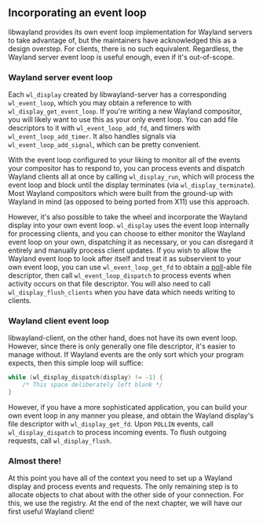 ## Incorporating an event loop

libwayland provides its own event loop implementation for Wayland servers to
take advantage of, but the maintainers have acknowledged this as a design
overstep. For clients, there is no such equivalent. Regardless, the Wayland
server event loop is useful enough, even if it's out-of-scope.

### Wayland server event loop

Each `wl_display` created by libwayland-server has a corresponding
`wl_event_loop`, which you may obtain a reference to with
`wl_display_get_event_loop`. If you're writing a new Wayland compositor, you
will likely want to use this as your only event loop. You can add file
descriptors to it with `wl_event_loop_add_fd`, and timers with
`wl_event_loop_add_timer`. It also handles signals via
`wl_event_loop_add_signal`, which can be pretty convenient.

With the event loop configured to your liking to monitor all of the events your
compositor has to respond to, you can process events and dispatch Wayland
clients all at once by calling `wl_display_run`, which will process the event
loop and block until the display terminates (via `wl_display_terminate`). Most
Wayland compositors which were built from the ground-up with Wayland in mind (as
opposed to being ported from X11) use this approach.

However, it's also possible to take the wheel and incorporate the Wayland
display into your own event loop. `wl_display` uses the event loop internally
for processing clients, and you can choose to either monitor the Wayland event
loop on your own, dispatching it as necessary, or you can disregard it
entirely and manually process client updates. If you wish to allow the Wayland
event loop to look after itself and treat it as subservient to your own event
loop, you can use `wl_event_loop_get_fd` to obtain a [poll][poll]-able file
descriptor, then call `wl_event_loop_dispatch` to process events when activity
occurs on that file descriptor. You will also need to call
`wl_display_flush_clients` when you have data which needs writing to clients.

[poll]: https://pubs.opengroup.org/onlinepubs/009695399/functions/poll.html

### Wayland client event loop

libwayland-client, on the other hand, does not have its own event loop. However,
since there is only generally one file descriptor, it's easier to manage
without. If Wayland events are the only sort which your program expects, then
this simple loop will suffice:

```c
while (wl_display_dispatch(display) != -1) {
    /* This space deliberately left blank */
}
```

However, if you have a more sophisticated application, you can build your own
event loop in any manner you please, and obtain the Wayland display's file
descriptor with `wl_display_get_fd`. Upon `POLLIN` events, call
`wl_display_dispatch` to process incoming events. To flush outgoing requests,
call `wl_display_flush`.

### Almost there!

At this point you have all of the context you need to set up a Wayland
display and process events and requests. The only remaining step is to allocate
objects to chat about with the other side of your connection. For this, we use
the registry. At the end of the next chapter, we will have our first useful
Wayland client!
